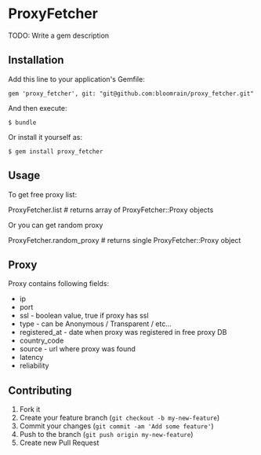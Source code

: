 # ProxyFetcher

TODO: Write a gem description

## Installation

Add this line to your application's Gemfile:

    gem 'proxy_fetcher', git: "git@github.com:bloomrain/proxy_fetcher.git"

And then execute:

    $ bundle

Or install it yourself as:

    $ gem install proxy_fetcher

## Usage

To get free proxy list:
  
  ProxyFetcher.list # returns array of ProxyFetcher::Proxy objects

Or you can get random proxy

  ProxyFetcher.random_proxy # returns single ProxyFetcher::Proxy object

## Proxy

Proxy contains following fields:
* ip
* port
* ssl - boolean value, true if proxy has ssl
* type - can be Anonymous / Transparent / etc...
* registered_at - date when proxy was registered in free proxy DB
* country_code
* source - url where proxy was found
* latency
* reliability


## Contributing

1. Fork it
2. Create your feature branch (`git checkout -b my-new-feature`)
3. Commit your changes (`git commit -am 'Add some feature'`)
4. Push to the branch (`git push origin my-new-feature`)
5. Create new Pull Request
